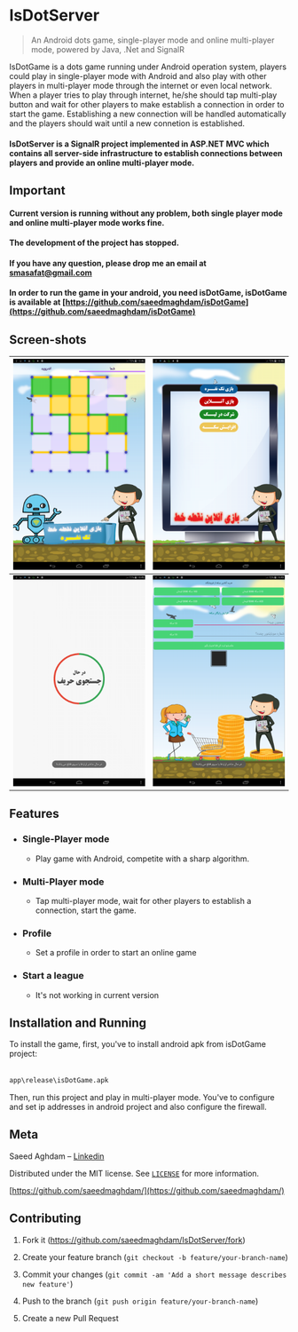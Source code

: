 

# IsDotServer
> An Android dots game, single-player mode and online multi-player mode, powered by Java, .Net and SignalR 

IsDotGame is a dots game running under Android operation system, players  could play in single-player mode with Android and also play with other players in multi-player mode through the internet or even local network. When a player tries to play through internet, he/she should tap multi-play button and wait for other players to make establish a connection in order to start the game. Establishing a new connection will be handled automatically and the players should wait until a new connetion is established.
#### IsDotServer is a SignalR project implemented in ASP.NET MVC which contains all server-side infrastructure to establish connections between players and provide an online multi-player mode. 

## Important
#### Current version is running without any problem, both single player mode and online multi-player mode works fine.
#### The development of the project has stopped. 
#### If you have any question, please drop me an email at smasafat@gmail.com
#### In order to run the game in your android, you need isDotGame, isDotGame is available at [https://github.com/saeedmaghdam/isDotGame](https://github.com/saeedmaghdam/isDotGame)

## Screen-shots
| ![enter image description here](https://raw.githubusercontent.com/saeedmaghdam/isDotGame/master/Screenshots/Screenshot_2010-01-05-19-46-44.png) | ![enter image description here](https://raw.githubusercontent.com/saeedmaghdam/isDotGame/master/Screenshots/Screenshot_2010-01-05-19-46-04.png) |
|--|--|
| ![enter image description here](https://raw.githubusercontent.com/saeedmaghdam/isDotGame/master/Screenshots/Screenshot_2010-01-05-19-49-42.png) | ![enter image description here](https://raw.githubusercontent.com/saeedmaghdam/isDotGame/master/Screenshots/Screenshot_2010-01-05-19-49-29.png) |


## Features
* ### Single-Player mode
	* Play game with Android, competite with a sharp algorithm.
* ### Multi-Player mode
	* Tap multi-player mode, wait for other players to establish a connection, start the game.
* ### Profile
	* Set a profile in order to start an online game
* ### Start a league
	* It's not working in current version

## Installation and Running

To install the game, first, you've to install android apk from isDotGame project:

```sh

app\release\isDotGame.apk

```

Then, run this project and play in multi-player mode. 
You've to configure and set ip addresses in android project and also configure the firewall. 
  

## Meta
Saeed Aghdam – [Linkedin][linkedin]

Distributed under the MIT license. See [``LICENSE``][github-license] for more information.

[https://github.com/saeedmaghdam/](https://github.com/saeedmaghdam/)

## Contributing

1. Fork it (<https://github.com/saeedmaghdam/IsDotServer/fork>)
2. Create your feature branch (`git checkout -b feature/your-branch-name`)
3. Commit your changes (`git commit -am 'Add a short message describes new feature'`)
4. Push to the branch (`git push origin feature/your-branch-name`)

5. Create a new Pull Request

<!-- Markdown link & img dfn's -->

[linkedin]:https://www.linkedin.com/in/saeedmaghdam/
[nuget-page]:https://www.nuget.org/packages/IsDotServer
[github]: https://github.com/saeedmaghdam/
[github-page]: https://github.com/saeedmaghdam/IsDotServer/
[github-license]: https://raw.githubusercontent.com/saeedmaghdam/IsDotServer/master/LICENSE